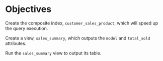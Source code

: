 # Objectives

Create the composite index, `customer_sales_product`, which will speed up the query execution.

Create a view, `sales_summary`, which outputs the `model` and `total_sold` attributes.

Run the `sales_summary` view to output its table.
